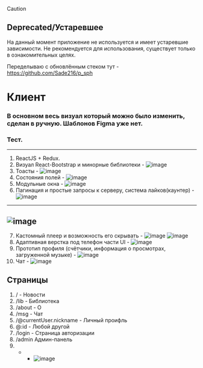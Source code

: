 > [!CAUTION]
>
> ## Deprecated/Устаревшее
>
> На данный момент приложение не используется и имеет устаревшие зависимости. Не рекомендуется для использования, существует только в ознакомительных целях.
>
> Переделываю с обновлённым стеком тут - https://github.com/Sade216/p_sph

# Клиент

### В основном весь визуал который можно было изменить, сделан в ручную. Шаблонов Figma уже нет.
### Тест.
---

1. ReactJS + Redux.
2. Визуал React-Bootstrap и минорные библиотеки - ![image](https://github.com/user-attachments/assets/e1ce6ef8-245d-4caa-b23f-c4ffc6416af4)
3. Тоасты - ![image](https://github.com/user-attachments/assets/9161a6fa-1398-4fef-aea1-cf9ec45980a3)
4. Состояния полей - ![image](https://github.com/user-attachments/assets/d2472ba8-a578-4f8c-ae8d-ee890483ff6a)
5. Модульные окна - ![image](https://github.com/user-attachments/assets/789407f6-fb57-4339-a211-7aec795d2d79)
6. Пагинация и простые запросы к серверу, система лайков(каунтер) - ![image](https://github.com/user-attachments/assets/48bf066d-0804-4e24-9c5e-ae810b647767)
---
![image](https://github.com/user-attachments/assets/82d8b0c5-6ab2-4073-982f-8252aecc403c)
---
7. Кастомный плеер и возможность его скрывать - ![image](https://github.com/user-attachments/assets/34ee973f-8a3d-4e5a-b1ad-834ce4d2eba8) ![image](https://github.com/user-attachments/assets/8c4cfabf-2d14-4d6e-8136-e5b82543134e)
8. Адаптивная верстка под телефон части UI - ![image](https://github.com/user-attachments/assets/9959bc54-94aa-4bd4-a47d-ffd7f2535a12)
9. Прототип профиля (счётчики, информация о просмотрах, загруженной музыке) - ![image](https://github.com/user-attachments/assets/abed82a4-d31c-48f8-ab34-8a639eb8b9dd)
10. Чат - ![image](https://github.com/user-attachments/assets/f13da9df-5729-43fb-885c-c42866b9e943)

## Страницы

1. / - Новости
2. /lib - Библиотека
3. /about - О
4. /msg - Чат
5. /@currentUser.nickname - Личный проифль
6. @:id - Любой другой
7. /login - Страница авторизации
8. /admin Админ-панель
9. * - ![image](https://github.com/user-attachments/assets/b7796de4-31c5-47fc-b580-f70943ffb5bf)
